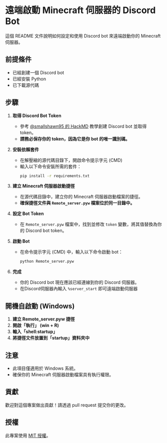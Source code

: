 # 遠端啟動 Minecraft 伺服器的 Discord Bot

這個 README 文件說明如何設定和使用 Discord bot 來遠端啟動你的 Minecraft 伺服器。

## 前提條件

* 已經創建一個 Discord bot
* 已經安裝 Python
* 已下載源代碼

## 步驟

1. **取得 Discord Bot Token**
    * 參考 [@smallshawn95 的 HackMD](https://hackmd.io/@smallshawn95/python_discord_bot_base) 教學創建 Discord bot 並取得 token。
    * **請務必保存你的 token，因為它是你 bot 的唯一識別碼。**

2. **安裝依賴套件**
    * 在解壓縮的源代碼目錄下，開啟命令提示字元 (CMD) 
    * 輸入以下命令安裝所需的套件：
        ```bash
        pip install -r requirements.txt
        ```

3. **建立 Minecraft 伺服器啟動捷徑**
    * 在源代碼目錄中，建立你的 Minecraft 伺服器啟動檔案的捷徑。
    * **確保捷徑文件與 `Remote_server.pyw` 檔案位於同一目錄中。**

4. **設定 Bot Token**
    * 在 `Remote_server.pyw` 檔案中，找到並修改 `token` 變數，將其值替換為你的 Discord bot token。

5. **啟動 Bot**
    * 在命令提示字元 (CMD) 中，輸入以下命令啟動 bot：
        ```bash
        python Remote_server.pyw
        ```

6. **完成**
    * 你的 Discord bot 現在應該已經連線到你的 Discord 伺服器。
    * 在Discord伺服器內輸入 `%server_start` 即可遠端啟動伺服器

## 開機自啟動 (Windows)

1. **建立 Remote_server.pyw 捷徑**
2. **開啟「執行」 (win + R)**
3. **輸入「shell:startup」**
4. **將捷徑文件放置到「startup」資料夾中**

## 注意

* 此項目僅適用於 Windows 系統。
* 確保你的 Minecraft 伺服器啟動檔案具有執行權限。

## 貢獻

歡迎對這個專案做出貢獻！請透過 pull request 提交你的更改。

## 授權

此專案使用 [MIT 授權](https://opensource.org/licenses/MIT)。
